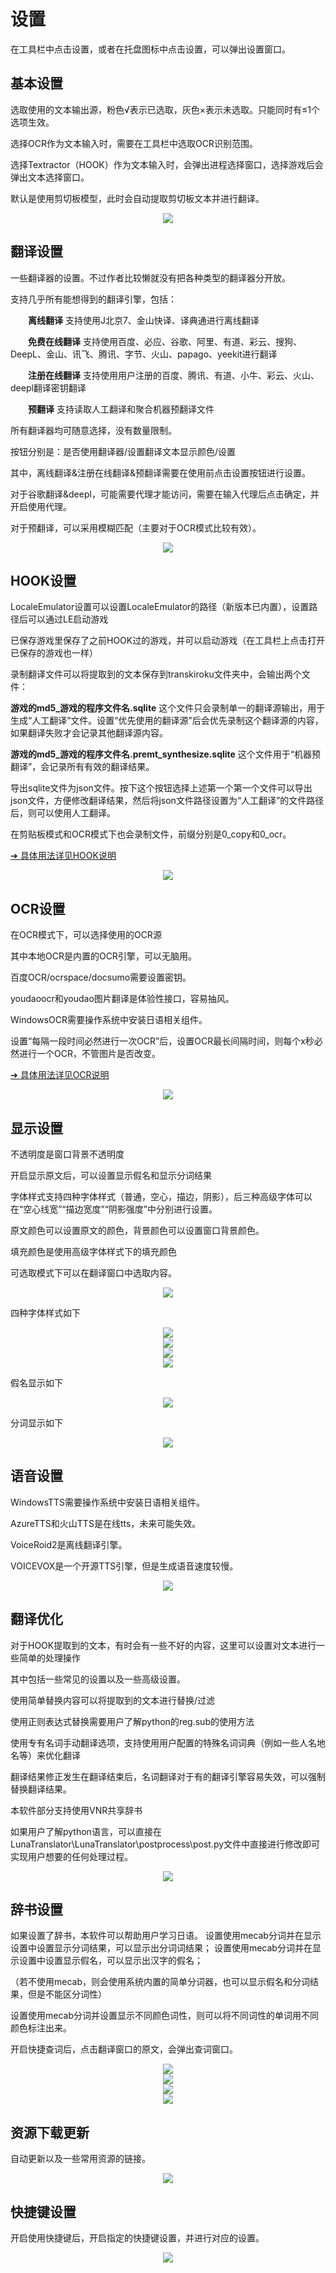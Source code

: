 
# 设置

在工具栏中点击设置，或者在托盘图标中点击设置，可以弹出设置窗口。


## 基本设置

选取使用的文本输出源，粉色√表示已选取，灰色×表示未选取。只能同时有≤1个选项生效。

选择OCR作为文本输入时，需要在工具栏中选取OCR识别范围。

选择Textractor（HOOK）作为文本输入时，会弹出进程选择窗口，选择游戏后会弹出文本选择窗口。

默认是使用剪切板模型，此时会自动提取剪切板文本并进行翻译。

<div align="center"><img src='/zh/pics/5.jpg'></div>


## 翻译设置 

一些翻译器的设置。不过作者比较懒就没有把各种类型的翻译器分开放。

支持几乎所有能想得到的翻译引擎，包括：

&emsp;&emsp;**离线翻译** 支持使用J北京7、金山快译、译典通进行离线翻译 

&emsp;&emsp;**免费在线翻译** 支持使用百度、必应、谷歌、阿里、有道、彩云、搜狗、DeepL、金山、讯飞、腾讯、字节、火山、papago、yeekit进行翻译

&emsp;&emsp;**注册在线翻译** 支持使用用户注册的百度、腾讯、有道、小牛、彩云、火山、deepl翻译密钥翻译

&emsp;&emsp;**预翻译** 支持读取人工翻译和聚合机器预翻译文件 

所有翻译器均可随意选择，没有数量限制。

按钮分别是：是否使用翻译器/设置翻译文本显示颜色/设置

其中，离线翻译&注册在线翻译&预翻译需要在使用前点击设置按钮进行设置。

对于谷歌翻译&deepl，可能需要代理才能访问，需要在输入代理后点击确定，并开启使用代理。

对于预翻译，可以采用模糊匹配（主要对于OCR模式比较有效）。

<div align="center"><img src='/zh/pics/6.jpg'></div>


## HOOK设置

LocaleEmulator设置可以设置LocaleEmulator的路径（新版本已内置），设置路径后可以通过LE启动游戏

已保存游戏里保存了之前HOOK过的游戏，并可以启动游戏（在工具栏上点击打开已保存的游戏也一样）

录制翻译文件可以将提取到的文本保存到transkiroku文件夹中，会输出两个文件：

**游戏的md5_游戏的程序文件名.sqlite** 这个文件只会录制单一的翻译源输出，用于生成“人工翻译”文件。设置“优先使用的翻译源”后会优先录制这个翻译源的内容，如果翻译失败才会记录其他翻译源内容。

**游戏的md5_游戏的程序文件名.premt_synthesize.sqlite** 这个文件用于“机器预翻译”，会记录所有有效的翻译结果。

导出sqlite文件为json文件。按下这个按钮选择上述第一个第一个文件可以导出json文件，方便修改翻译结果，然后将json文件路径设置为“人工翻译”的文件路径后，则可以使用人工翻译。

在剪贴板模式和OCR模式下也会录制文件，前缀分别是0_copy和0_ocr。


[➔ 具体用法详见HOOK说明](hooksetsumei.md)

<div align="center"><img src='/zh/pics/21.jpg'></div>

 
## OCR设置

在OCR模式下，可以选择使用的OCR源

其中本地OCR是内置的OCR引擎，可以无脑用。

百度OCR/ocrspace/docsumo需要设置密钥。

youdaoocr和youdao图片翻译是体验性接口，容易抽风。

WindowsOCR需要操作系统中安装日语相关组件。

设置“每隔一段时间必然进行一次OCR”后，设置OCR最长间隔时间，则每个x秒必然进行一个OCR，不管图片是否改变。

[➔ 具体用法详见OCR说明](ocrsetsumei.md)

<div align="center"><img src='/zh/pics/22.jpg'></div>


## 显示设置

不透明度是窗口背景不透明度

开启显示原文后，可以设置显示假名和显示分词结果

字体样式支持四种字体样式（普通，空心，描边，阴影），后三种高级字体可以在“空心线宽”“描边宽度”“阴影强度”中分别进行设置。

原文颜色可以设置原文的颜色，背景颜色可以设置窗口背景颜色。

填充颜色是使用高级字体样式下的填充颜色

可选取模式下可以在翻译窗口中选取内容。


<div align="center"><img src='/zh/pics/7.jpg'></div>

四种字体样式如下

<div align="center"><img src='/zh/pics/ziti1.jpg'></div>
<div align="center"><img src='/zh/pics/ziti2.jpg'></div>
<div align="center"><img src='/zh/pics/ziti3.jpg'></div>
<div align="center"><img src='/zh/pics/ziti4.jpg'></div>

假名显示如下

<div align="center"><img src='/zh/pics/jiaming.jpg'></div>

分词显示如下

<div align="center"><img src='/zh/pics/fenci.jpg'></div>


 
  
## 语音设置

WindowsTTS需要操作系统中安装日语相关组件。

AzureTTS和火山TTS是在线tts，未来可能失效。

VoiceRoid2是离线翻译引擎。

VOICEVOX是一个开源TTS引擎，但是生成语音速度较慢。

<div align="center"><img src='/zh/pics/8.jpg'></div>


 

## 翻译优化

对于HOOK提取到的文本，有时会有一些不好的内容，这里可以设置对文本进行一些简单的处理操作

其中包括一些常见的设置以及一些高级设置。

使用简单替换内容可以将提取到的文本进行替换/过滤

使用正则表达式替换需要用户了解python的reg.sub的使用方法

使用专有名词手动翻译选项，支持使用用户配置的特殊名词词典（例如一些人名地名等）来优化翻译

翻译结果修正发生在翻译结束后，名词翻译对于有的翻译引擎容易失效，可以强制替换翻译结果。

本软件部分支持使用VNR共享辞书

如果用户了解python语言，可以直接在LunaTranslator\LunaTranslator\postprocess\post.py文件中直接进行修改即可实现用户想要的任何处理过程。

<div align="center"><img src='/zh/pics/10.jpg'></div>

 

## 辞书设置

如果设置了辞书，本软件可以帮助用户学习日语。
设置使用mecab分词并在显示设置中设置显示分词结果，可以显示出分词词结果；
设置使用mecab分词并在显示设置中设置显示假名，可以显示出汉字的假名；

（若不使用mecab，则会使用系统内置的简单分词器，也可以显示假名和分词结果，但是不能区分词性）

设置使用mecab分词并设置显示不同颜色词性，则可以将不同词性的单词用不同颜色标注出来。

开启快捷查词后，点击翻译窗口的原文，会弹出查词窗口。

<div align="center"><img src='/zh/pics/cishu.jpg'></div>


<div align="center"><img src='/zh/pics/fenci.jpg'></div>
<div align="center"><img src='/zh/pics/searchword.jpg'></div>
<div align="center"><img src='/zh/pics/searchword2.jpg'></div>

## 资源下载更新
 
自动更新以及一些常用资源的链接。


<div align="center"><img src='/zh/pics/down.jpg'></div>
 

## 快捷键设置

开启使用快捷键后，开启指定的快捷键设置，并进行对应的设置。

<div align="center"><img src='/zh/pics/quick.jpg'></div>
